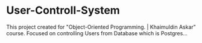 # User-Controll-System
This project created for "Object-Oriented Programming. | Khaimuldin Askar" course. Focused on controlling Users from Database which is Postgres...
